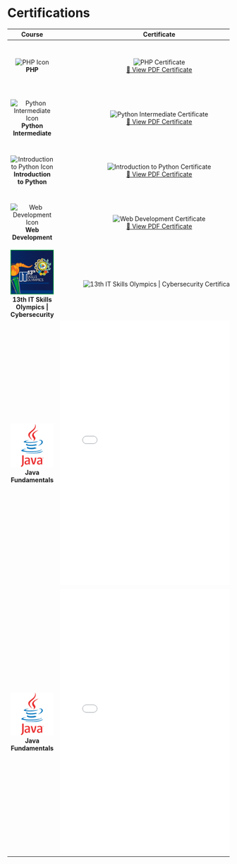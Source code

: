 # Certifications

<table>
  <thead>
    <tr>
      <th>Course</th>
      <th>Certificate</th>
      <th>Details</th>
    </tr>
  </thead>
  <tbody><tr>
      <td align="center"><img src="https://lecontent.sololearn.com/material-images/1018de70136d483ebc7a6f47efbc854a-5cd89a532f0d4e75a28bb81ad29fe1eb-1059.png" alt="PHP Icon" width="100"><br><strong>PHP</strong>
      </td>
      <td align="center"><img src="https://api2.sololearn.com/v2/certificates/CC-ROD7Y54O/image/png?t=638721412230894250" alt="PHP Certificate" width="450"><br><a href="https://www.sololearn.com/Certificate/CC-ROD7Y54O/pdf/" target="_blank">📄 View PDF Certificate</a></td>
      <td>
        <ul>
          <li><strong>Date:</strong> 2025-01-08</li><li><a href="https://www.sololearn.com/certificates/CC-ROD7Y54O" target="_blank">View Certificate</a></li></ul>
      </td>
    </tr><tr>
      <td align="center"><img src="https://lecontent.sololearn.com/material-images/9a27a3791a09456d99100e138afdda96-PythonIntermediate.png" alt="Python Intermediate Icon" width="100"><br><strong>Python Intermediate</strong>
      </td>
      <td align="center"><img src="https://api2.sololearn.com/v2/certificates/CC-G1SRNCVY/image/png?t=638707993882465630" alt="Python Intermediate Certificate" width="450"><br><a href="https://www.sololearn.com/Certificate/CC-G1SRNCVY/pdf/" target="_blank">📄 View PDF Certificate</a></td>
      <td>
        <ul>
          <li><strong>Date:</strong> 2024-12-26</li><li><a href="https://www.sololearn.com/certificates/CC-G1SRNCVY" target="_blank">View Certificate</a></li></ul>
      </td>
    </tr><tr>
      <td align="center"><img src="https://lecontent.sololearn.com/material-images/a0661e13ab5b47a5bc05dc171e14bd6d-python.png" alt="Introduction to Python Icon" width="100"><br><strong>Introduction to Python</strong>
      </td>
      <td align="center"><img src="https://api2.sololearn.com/v2/certificates/CC-XMWWR7UR/image/png?t=638705477326447710" alt="Introduction to Python Certificate" width="450"><br><a href="https://www.sololearn.com/Certificate/CC-XMWWR7UR/pdf/" target="_blank">📄 View PDF Certificate</a></td>
      <td>
        <ul>
          <li><strong>Date:</strong> 2024-12-22</li><li><a href="https://www.sololearn.com/certificates/CC-XMWWR7UR" target="_blank">View Certificate</a></li></ul>
      </td>
    </tr><tr>
      <td align="center"><img src="https://lecontent.sololearn.com/material-images/63851450a2054ee7a73e58c18b155340-Webdevelopment.png" alt="Web Development Icon" width="100"><br><strong>Web Development</strong>
      </td>
      <td align="center"><img src="https://api2.sololearn.com/v2/certificates/CC-EETVZPT3/image/png?t=638703443291546260" alt="Web Development Certificate" width="450"><br><a href="https://www.sololearn.com/Certificate/CC-EETVZPT3/pdf/" target="_blank">📄 View PDF Certificate</a></td>
      <td>
        <ul>
          <li><strong>Date:</strong> 2024-12-21</li><li><a href="https://www.sololearn.com/certificates/CC-EETVZPT3" target="_blank">View Certificate</a></li></ul>
      </td>
    </tr><tr>
      <td align="center"><img src="cert/icon/13thITSkillsOlympics.jpg" alt="13th IT Skills Olympics | Cybersecurity Icon" width="100"><br><strong>13th IT Skills Olympics | Cybersecurity</strong>
      </td>
      <td align="center"><img src="cert/certificates/13thITSkillsOlympics.png" alt="13th IT Skills Olympics | Cybersecurity Certificate" width="450"></td>
      <td>
        <ul>
          <li><strong>Date:</strong> 2024-11-22</li></ul>
      </td>
    </tr><tr>
      <td align="center"><img src="cert/icon/java_icon.png" alt="Java Fundamentals Icon" width="100"><br><strong>Java Fundamentals</strong>
      </td>
      <td align="center"><embed src="cert/certificates/java_fundamentals2.pdf" width="450" height="600" type="application/pdf"></td>
      <td>
        <ul>
          <li><strong>Date:</strong> 2023-06-23</li></ul>
      </td>
    </tr><tr>
      <td align="center"><img src="cert/icon/java_icon.png" alt="Java Fundamentals Icon" width="100"><br><strong>Java Fundamentals</strong>
      </td>
      <td align="center"><embed src="cert/certificates/java_fundamentals1.pdf" width="450" height="600" type="application/pdf"></td>
      <td>
        <ul>
          <li><strong>Date:</strong> 2023-01-26</li></ul>
      </td>
    </tr></tbody>
</table>
